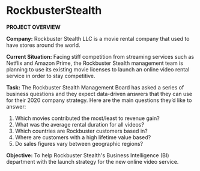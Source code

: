 # RockbusterStealth
**PROJECT OVERVIEW**

**Company:**
Rockbuster Stealth LLC is a movie rental company that used to have stores around the world.

**Current Situation:**
Facing stiff competition from streaming services such as Netflix and Amazon Prime, the Rockbuster Stealth management team is planning to use its existing movie licenses to launch an online video rental service in order to stay competitive.

**Task:**
The Rockbuster Stealth Management Board has asked a series of business questions and they expect data-driven answers that they can use for their 2020 company strategy. Here are the main questions they’d like to answer:
1. Which movies contributed the most/least to revenue gain?
2. What was the average rental duration for all videos?
3. Which countries are Rockbuster customers based in?
4. Where are customers with a high lifetime value based?
5. Do sales figures vary between geographic regions?

**Objective:**
To help Rockbuster Stealth's Business Intelligence (BI) department with the launch strategy for the new online video service.
